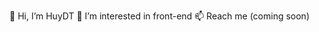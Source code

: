 👋 Hi, I’m HuyDT
👀 I’m interested in front-end
📫 Reach me (coming soon)

<!---
thichChiaSe/thichChiaSe is a ✨ special ✨ repository because its `README.md` (this file) appears on your GitHub profile.
You can click the Preview link to take a look at your changes.
--->

